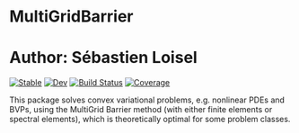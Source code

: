 # MultiGridBarrier

# Author: Sébastien Loisel

[![Stable](https://img.shields.io/badge/docs-stable-blue.svg)](https://sloisel.github.io/MultiGridBarrier.jl/stable/)
[![Dev](https://img.shields.io/badge/docs-dev-blue.svg)](https://sloisel.github.io/MultiGridBarrier.jl/dev/)
[![Build Status](https://github.com/sloisel/MultiGridBarrier.jl/actions/workflows/CI.yml/badge.svg?branch=main)](https://github.com/sloisel/MultiGridBarrier.jl/actions/workflows/CI.yml?query=branch%3Amain)
[![Coverage](https://codecov.io/gh/sloisel/MultiGridBarrier.jl/branch/main/graph/badge.svg)](https://codecov.io/gh/sloisel/MultiGridBarrier.jl)

This package solves convex variational problems, e.g. nonlinear PDEs and BVPs, using the MultiGrid Barrier method (with either finite elements or spectral elements), which is theoretically optimal for some problem classes.
